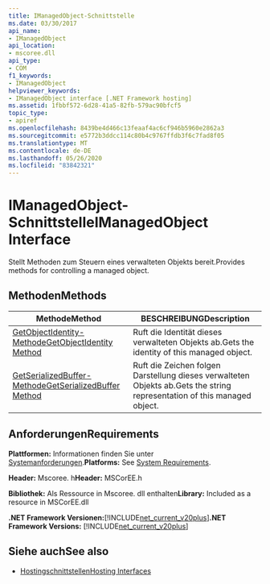 ```yaml
---
title: IManagedObject-Schnittstelle
ms.date: 03/30/2017
api_name:
- IManagedObject
api_location:
- mscoree.dll
api_type:
- COM
f1_keywords:
- IManagedObject
helpviewer_keywords:
- IManagedObject interface [.NET Framework hosting]
ms.assetid: 1fbbf572-6d28-41a5-82fb-579ac90bfcf5
topic_type:
- apiref
ms.openlocfilehash: 8439be4d466c13feaaf4ac6cf946b5960e2862a3
ms.sourcegitcommit: e5772b3ddcc114c80b4c9767ffdb3f6c7fad8f05
ms.translationtype: MT
ms.contentlocale: de-DE
ms.lasthandoff: 05/26/2020
ms.locfileid: "83842321"
---
```

# <a name="imanagedobject-interface"></a><span data-ttu-id="e143d-102">IManagedObject-Schnittstelle</span><span class="sxs-lookup"><span data-stu-id="e143d-102">IManagedObject Interface</span></span>
<span data-ttu-id="e143d-103">Stellt Methoden zum Steuern eines verwalteten Objekts bereit.</span><span class="sxs-lookup"><span data-stu-id="e143d-103">Provides methods for controlling a managed object.</span></span>  
  
## <a name="methods"></a><span data-ttu-id="e143d-104">Methoden</span><span class="sxs-lookup"><span data-stu-id="e143d-104">Methods</span></span>  
  
|<span data-ttu-id="e143d-105">Methode</span><span class="sxs-lookup"><span data-stu-id="e143d-105">Method</span></span>|<span data-ttu-id="e143d-106">BESCHREIBUNG</span><span class="sxs-lookup"><span data-stu-id="e143d-106">Description</span></span>|  
|------------|-----------------|  
|[<span data-ttu-id="e143d-107">GetObjectIdentity-Methode</span><span class="sxs-lookup"><span data-stu-id="e143d-107">GetObjectIdentity Method</span></span>](imanagedobject-getobjectidentity-method.md)|<span data-ttu-id="e143d-108">Ruft die Identität dieses verwalteten Objekts ab.</span><span class="sxs-lookup"><span data-stu-id="e143d-108">Gets the identity of this managed object.</span></span>|  
|[<span data-ttu-id="e143d-109">GetSerializedBuffer-Methode</span><span class="sxs-lookup"><span data-stu-id="e143d-109">GetSerializedBuffer Method</span></span>](imanagedobject-getserializedbuffer-method.md)|<span data-ttu-id="e143d-110">Ruft die Zeichen folgen Darstellung dieses verwalteten Objekts ab.</span><span class="sxs-lookup"><span data-stu-id="e143d-110">Gets the string representation of this managed object.</span></span>|  
  
## <a name="requirements"></a><span data-ttu-id="e143d-111">Anforderungen</span><span class="sxs-lookup"><span data-stu-id="e143d-111">Requirements</span></span>  
 <span data-ttu-id="e143d-112">**Plattformen:** Informationen finden Sie unter [Systemanforderungen](../../get-started/system-requirements.md).</span><span class="sxs-lookup"><span data-stu-id="e143d-112">**Platforms:** See [System Requirements](../../get-started/system-requirements.md).</span></span>  
  
 <span data-ttu-id="e143d-113">**Header:** Mscoree. h</span><span class="sxs-lookup"><span data-stu-id="e143d-113">**Header:** MSCorEE.h</span></span>  
  
 <span data-ttu-id="e143d-114">**Bibliothek:** Als Ressource in Mscoree. dll enthalten</span><span class="sxs-lookup"><span data-stu-id="e143d-114">**Library:** Included as a resource in MSCorEE.dll</span></span>  
  
 <span data-ttu-id="e143d-115">**.NET Framework Versionen:**[!INCLUDE[net_current_v20plus](../../../../includes/net-current-v20plus-md.md)]</span><span class="sxs-lookup"><span data-stu-id="e143d-115">**.NET Framework Versions:** [!INCLUDE[net_current_v20plus](../../../../includes/net-current-v20plus-md.md)]</span></span>  
  
## <a name="see-also"></a><span data-ttu-id="e143d-116">Siehe auch</span><span class="sxs-lookup"><span data-stu-id="e143d-116">See also</span></span>

- [<span data-ttu-id="e143d-117">Hostingschnittstellen</span><span class="sxs-lookup"><span data-stu-id="e143d-117">Hosting Interfaces</span></span>](hosting-interfaces.md)
